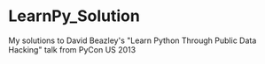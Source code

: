 LearnPy_Solution
================

My solutions to David Beazley's "Learn Python Through Public Data Hacking" talk from PyCon US 2013
